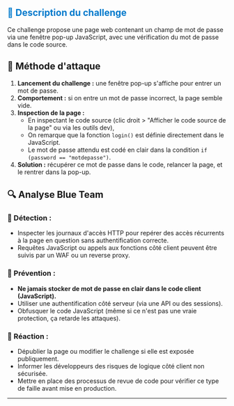 <h2 style="color: #007acc;">📌 Description du challenge</h2>

Ce challenge propose une page web contenant un champ de mot de passe via une fenêtre pop-up JavaScript, avec une vérification du mot de passe dans le code source.

## 🚀 Méthode d'attaque
1. **Lancement du challenge :** une fenêtre pop-up s'affiche pour entrer un mot de passe.  
2. **Comportement :** si on entre un mot de passe incorrect, la page semble vide.  
3. **Inspection de la page :**  
   - En inspectant le code source (clic droit > "Afficher le code source de la page" ou via les outils dev),  
   - On remarque que la fonction `login()` est définie directement dans le JavaScript.  
   - Le mot de passe attendu est codé en clair dans la condition `if (password == "motdepasse")`.  
4. **Solution :** récupérer ce mot de passe dans le code, relancer la page, et le rentrer dans la pop-up.

## 🔍 Analyse Blue Team
### 🔹 Détection :
- Inspecter les journaux d'accès HTTP pour repérer des accès récurrents à la page en question sans authentification correcte.
- Requêtes JavaScript ou appels aux fonctions côté client peuvent être suivis par un WAF ou un reverse proxy.

### 🔹 Prévention :
- **Ne jamais stocker de mot de passe en clair dans le code client (JavaScript).**
- Utiliser une authentification côté serveur (via une API ou des sessions).
- Obfusquer le code JavaScript (même si ce n'est pas une vraie protection, ça retarde les attaques).

### 🔹 Réaction :
- Dépublier la page ou modifier le challenge si elle est exposée publiquement.
- Informer les développeurs des risques de logique côté client non sécurisée.
- Mettre en place des processus de revue de code pour vérifier ce type de faille avant mise en production.

---
